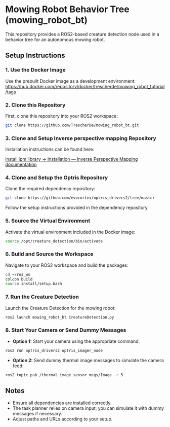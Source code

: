 # Mowing Robot Behavior Tree (mowing_robot_bt)

This repository provides a ROS2-based creature detection node used in a behavior tree for an autonomous mowing robot.

## Setup Instructions

### 1. Use the Docker Image

Use the prebuilt Docker image as a development environment:  
https://hub.docker.com/repository/docker/trescherde/mowing_robot_tutorial/tags

### 2. Clone this Repository

First, clone this repository into your ROS2 workspace:

```bash
git clone https://github.com/TrescherDe/mowing_robot_bt.git
```

### 3. Clone and Setup Inverse perspective mapping Repository

Installation instructions can be found here: 

[install ipm library → Installation — Inverse Perspective Mapping  documentation](https://ipm-docs.readthedocs.io/en/latest/installation.html#installation)

### 4. Clone and Setup the Optris Repository

Clone the required dependency repository:

```bash
git clone https://github.com/evocortex/optris_drivers2/tree/master
```

Follow the setup instructions provided in the dependency repository.

### 5. Source the Virtual Environment

Activate the virtual environment included in the Docker image:

```bash
source /opt/creature_detection/bin/activate
```

### 6. Build and Source the Workspace

Navigate to your ROS2 workspace and build the packages:

```bash
cd ~/ros_ws
colcon build
source install/setup.bash
```

### 7. Run the Creature Detection

Launch the Creature Detection for the mowing robot:

```bash
ros2 launch mowing_robot_bt CreatureDetection.py
```

### 8. Start Your Camera or Send Dummy Messages

- **Option 1:** Start your camera using the appropriate command:

```bash
ros2 run optris_drivers2 optris_imager_node
```

- **Option 2:** Send dummy thermal image messages to simulate the camera feed:

```bash
ros2 topic pub /thermal_image sensor_msgs/Image -r 5
```

## Notes
- Ensure all dependencies are installed correctly.
- The task planner relies on camera input; you can simulate it with dummy messages if necessary.
- Adjust paths and URLs according to your setup.
